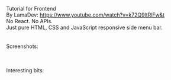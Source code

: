 Tutorial for Frontend<br>
By LamaDev: https://www.youtube.com/watch?v=k72Q9ltRlFw&t <br>
No React. No APIs.<br>
Just pure HTML, CSS and JavaScript responsive side menu bar.<br>
<br>
<br>
Screenshots:<br>



<br>
<br>
Interesting bits:<br>
